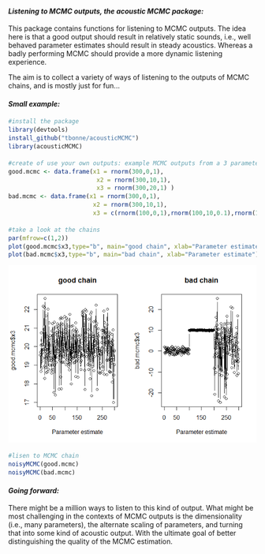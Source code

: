 #### *Listening to MCMC outputs, the acoustic MCMC package:*

This package contains functions for listening to MCMC outputs. The idea here is that a good output should result in relatively static sounds, i.e., well behaved parameter estimates should result in steady acoustics. Whereas a badly performing MCMC should provide a more dynamic listening experience.

The aim is to collect a variety of ways of listening to the outputs of MCMC chains, and is mostly just for fun...

#### *Small example:*

``` r
#install the package
library(devtools)
install_github("tbonne/acousticMCMC")
library(acousticMCMC)

#create of use your own outputs: example MCMC outputs from a 3 parameter model
good.mcmc <- data.frame(x1 = rnorm(300,0,1),
                         x2 = rnorm(300,10,1),
                         x3 = rnorm(300,20,1) )
bad.mcmc <- data.frame(x1 = rnorm(300,0,1),
                        x2 = rnorm(300,10,1), 
                        x3 = c(rnorm(100,0,1),rnorm(100,10,0.1),rnorm(100,0,10)) )

#take a look at the chains
par(mfrow=c(1,2))
plot(good.mcmc$x3,type="b", main="good chain", xlab="Parameter estimate") 
plot(bad.mcmc$x3,type="b", main="bad chain", xlab="Parameter estimate") 
```

![](README_files/figure-markdown_github/unnamed-chunk-1-1.png)

``` r
#lisen to MCMC chain
noisyMCMC(good.mcmc)
noisyMCMC(bad.mcmc)
```

   
#### *Going forward:*

There might be a million ways to listen to this kind of output. What might be most challenging in the contexts of MCMC outputs is the dimensionality (i.e., many parameters), the alternate scaling of parameters, and turning that into some kind of acoustic output. With the ultimate goal of better distinguishing the quality of the MCMC estimation.
